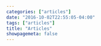 ```yaml
---
categories: ["articles"]
date: "2016-10-02T22:55:05-04:00"
tags: ["articles"]
title: "Articles"
showpagemeta: false
---
```

